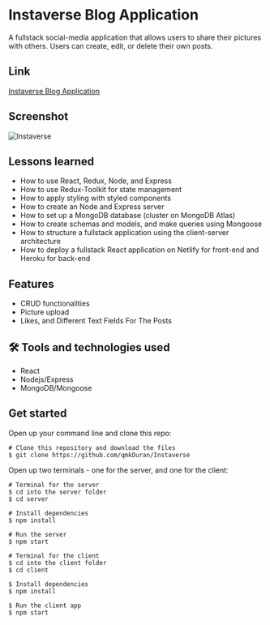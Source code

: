 # Instaverse Blog Application

A fullstack social-media application that allows users to share their pictures with others. Users can create, edit, or delete their own posts. 

## Link

<a href="https://laughing-swartz-ff3afc.netlify.app/">Instaverse Blog Application</a>

## Screenshot
![Instaverse](https://user-images.githubusercontent.com/84324251/143278382-d158f51e-6f14-41ba-8a49-c76f9ad8ab34.png)


## Lessons learned

- How to use React, Redux, Node, and Express
- How to use Redux-Toolkit for state management
- How to apply styling with styled components
- How to create an Node and Express server
- How to set up a MongoDB database (cluster on MongoDB Atlas)
- How to create schemas and models, and make queries using Mongoose
- How to structure a fullstack application using the client-server architecture
- How to deploy a fullstack React application on Netlify for front-end and Heroku for back-end

## Features

- CRUD functionalities
- Picture upload
- Likes, and Different Text Fields For The Posts

## 🛠 Tools and technologies used

- React
- Nodejs/Express
- MongoDB/Mongoose

## Get started

Open up your command line and clone this repo:

```
# Clone this repository and download the files
$ git clone https://github.com/qmkDuran/Instaverse

```
Open up two terminals - one for the server, and one for the client:
```
# Terminal for the server
$ cd into the server folder
$ cd server

# Install dependencies
$ npm install

# Run the server
$ npm start

```


```
# Terminal for the client
$ cd into the client folder
$ cd client

$ Install dependencies
$ npm install

$ Run the client app
$ npm start
```

